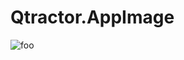 # Qtractor.AppImage

![foo](https://github.com/nx-appbuild-hub/Qtractor.AppImage//actions/workflows/makefile.yml/badge.svg)

